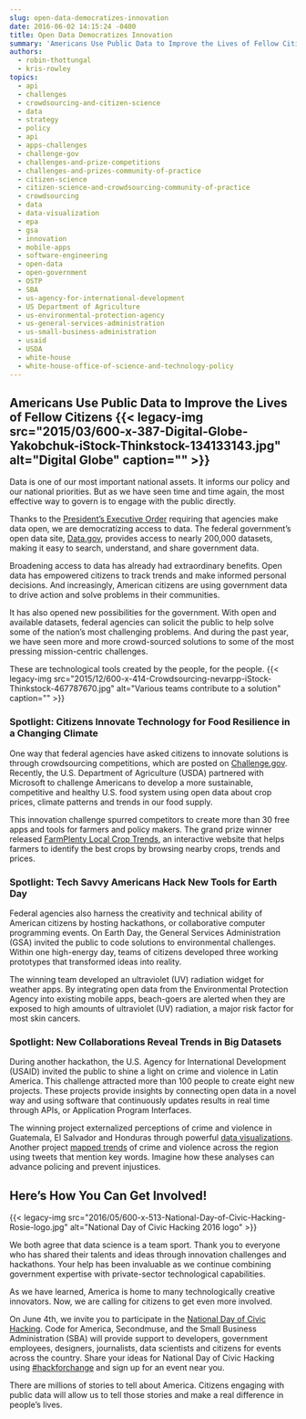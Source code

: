 ```yaml
---
slug: open-data-democratizes-innovation
date: 2016-06-02 14:15:24 -0400
title: Open Data Democratizes Innovation
summary: 'Americans Use Public Data to Improve the Lives of Fellow Citizens Data is one of our most important national assets. It informs our policy and our national priorities. But as we have seen time and time again, the most effective way to govern is to engage with the public directly. Thanks to the President’s Executive Order requiring'
authors:
  - robin-thottungal
  - kris-rowley
topics:
  - api
  - challenges
  - crowdsourcing-and-citizen-science
  - data
  - strategy
  - policy
  - api
  - apps-challenges
  - challenge-gov
  - challenges-and-prize-competitions
  - challenges-and-prizes-community-of-practice
  - citizen-science
  - citizen-science-and-crowdsourcing-community-of-practice
  - crowdsourcing
  - data
  - data-visualization
  - epa
  - gsa
  - innovation
  - mobile-apps
  - software-engineering
  - open-data
  - open-government
  - OSTP
  - SBA
  - us-agency-for-international-development
  - US Department of Agriculture
  - us-environmental-protection-agency
  - us-general-services-administration
  - us-small-business-administration
  - usaid
  - USDA
  - white-house
  - white-house-office-of-science-and-technology-policy
---
```


## Americans Use Public Data to Improve the Lives of Fellow Citizens {{< legacy-img src="2015/03/600-x-387-Digital-Globe-Yakobchuk-iStock-Thinkstock-134133143.jpg" alt="Digital Globe" caption="" >}}

Data is one of our most important national assets. It informs our policy and our national priorities. But as we have seen time and time again, the most effective way to govern is to engage with the public directly.

Thanks to the [President’s Executive Order](https://www.whitehouse.gov/the-press-office/2013/05/09/executive-order-making-open-and-machine-readable-new-default-government-) requiring that agencies make data open, we are democratizing access to data. The federal government’s open data site, [Data.gov](https://www.data.gov/), provides access to nearly 200,000 datasets, making it easy to search, understand, and share government data.

Broadening access to data has already had extraordinary benefits. Open data has empowered citizens to track trends and make informed personal decisions. And increasingly, American citizens are using government data to drive action and solve problems in their communities.

It has also opened new possibilities for the government. With open and available datasets, federal agencies can solicit the public to help solve some of the nation’s most challenging problems. And during the past year, we have seen more and more crowd-sourced solutions to some of the most pressing mission-centric challenges.

These are technological tools created by the people, for the people. {{< legacy-img src="2015/12/600-x-414-Crowdsourcing-nevarpp-iStock-Thinkstock-467787670.jpg" alt="Various teams contribute to a solution" caption="" >}}

<h3 id="spotlight-crowdsourcing">
  Spotlight: Citizens Innovate Technology for Food Resilience in a Changing Climate
</h3>

One way that federal agencies have asked citizens to innovate solutions is through crowdsourcing competitions, which are posted on [Challenge.gov](https://www.challenge.gov/list/). Recently, the U.S. Department of Agriculture (USDA) partnered with Microsoft to challenge Americans to develop a more sustainable, competitive and healthy U.S. food system using open data about crop prices, climate patterns and trends in our food supply.

This innovation challenge spurred competitors to create more than 30 free apps and tools for farmers and policy makers. The grand prize winner released [FarmPlenty Local Crop Trends](http://farmplenty.com/croptrends/), an interactive website that helps farmers to identify the best crops by browsing nearby crops, trends and prices.

<h3 id="spotlight-earth-day">
  Spotlight: Tech Savvy Americans Hack New Tools for Earth Day
</h3>

Federal agencies also harness the creativity and technical ability of American citizens by hosting hackathons, or collaborative computer programming events. On Earth Day, the General Services Administration (GSA) invited the public to code solutions to environmental challenges. Within one high-energy day, teams of citizens developed three working prototypes that transformed ideas into reality.

The winning team developed an ultraviolet (UV) radiation widget for weather apps. By integrating open data from the Environmental Protection Agency into existing mobile apps, beach-goers are alerted when they are exposed to high amounts of ultraviolet (UV) radiation, a major risk factor for most skin cancers.

<h3 id="spotlight-collaborations">
  Spotlight: New Collaborations Reveal Trends in Big Datasets
</h3>

During another hackathon, the U.S. Agency for International Development (USAID) invited the public to shine a light on crime and violence in Latin America. This challenge attracted more than 100 people to create eight new projects. These projects provide insights by connecting open data in a novel way and using software that continuously updates results in real time through APIs, or Application Program Interfaces.

The winning project externalized perceptions of crime and violence in Guatemala, El Salvador and Honduras through powerful [data visualizations](http://hpp-gt.org/LACHack/). Another project [mapped trends](http://consulting.vizonomy.com/consulting/projects/hackathon/hackathon.png) of crime and violence across the region using tweets that mention key words. Imagine how these analyses can advance policing and prevent injustices.

## Here’s How You Can Get Involved!

{{< legacy-img src="2016/05/600-x-513-National-Day-of-Civic-Hacking-Rosie-logo.jpg" alt="National Day of Civic Hacking 2016 logo" >}}

We both agree that data science is a team sport. Thank you to everyone who has shared their talents and ideas through innovation challenges and hackathons. Your help has been invaluable as we continue combining government expertise with private-sector technological capabilities.

As we have learned, America is home to many technologically creative innovators. Now, we are calling for citizens to get even more involved.

On June 4th, we invite you to participate in the [National Day of Civic Hacking](https://www.codeforamerica.org/events/national-day-2016). Code for America, Secondmuse, and the Small Business Administration (SBA) will provide support to developers, government employees, designers, journalists, data scientists and citizens for events across the country. Share your ideas for National Day of Civic Hacking using [#hackforchange](https://twitter.com/search?q=%23hackforchange) and sign up for an event near you.

There are millions of stories to tell about America. Citizens engaging with public data will allow us to tell those stories and make a real difference in people’s lives.
